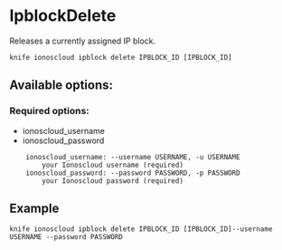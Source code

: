 # IpblockDelete

Releases a currently assigned IP block.

```text
knife ionoscloud ipblock delete IPBLOCK_ID [IPBLOCK_ID]
```

## Available options:

### Required options:

* ionoscloud_username
* ionoscloud_password

```text
    ionoscloud_username: --username USERNAME, -u USERNAME
        your Ionoscloud username (required)
    ionoscloud_password: --password PASSWORD, -p PASSWORD
        your Ionoscloud password (required)
```

## Example

```text
knife ionoscloud ipblock delete IPBLOCK_ID [IPBLOCK_ID]--username USERNAME --password PASSWORD
```

